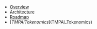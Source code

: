 - [Overview](/)
- [Architecture](architecture.md)
- [Roadmap](roadmap)
- [$TMPAI Tokenomics]($TMPAI_Tokenomics)
